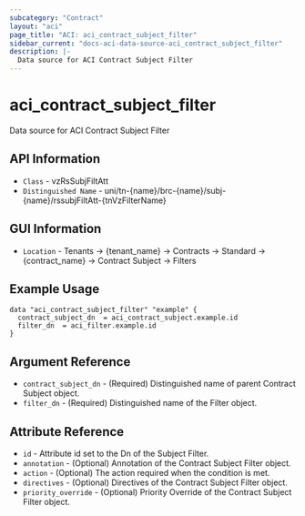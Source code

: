 ```yaml
---
subcategory: "Contract"
layout: "aci"
page_title: "ACI: aci_contract_subject_filter"
sidebar_current: "docs-aci-data-source-aci_contract_subject_filter"
description: |-
  Data source for ACI Contract Subject Filter
---
```


# aci_contract_subject_filter #

Data source for ACI Contract Subject Filter


## API Information ##

* `Class` - vzRsSubjFiltAtt
* `Distinguished Name` - uni/tn-{name}/brc-{name}/subj-{name}/rssubjFiltAtt-{tnVzFilterName}

## GUI Information ##

* `Location` - Tenants -> {tenant_name} -> Contracts -> Standard -> {contract_name} -> Contract Subject -> Filters



## Example Usage ##

```hcl
data "aci_contract_subject_filter" "example" {
  contract_subject_dn  = aci_contract_subject.example.id
  filter_dn  = aci_filter.example.id
}
```

## Argument Reference ##

* `contract_subject_dn` - (Required) Distinguished name of parent Contract Subject object.
* `filter_dn` - (Required) Distinguished name of the Filter object.

## Attribute Reference ##
* `id` - Attribute id set to the Dn of the Subject Filter.
* `annotation` - (Optional) Annotation of the Contract Subject Filter object.
* `action` - (Optional) The action required when the condition is met.
* `directives` - (Optional) Directives of the Contract Subject Filter object. 
* `priority_override` - (Optional) Priority Override of the Contract Subject Filter object. 
